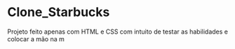 # Clone_Starbucks

Projeto feito apenas com HTML e CSS com intuito de testar as habilidades e colocar a mão na m
